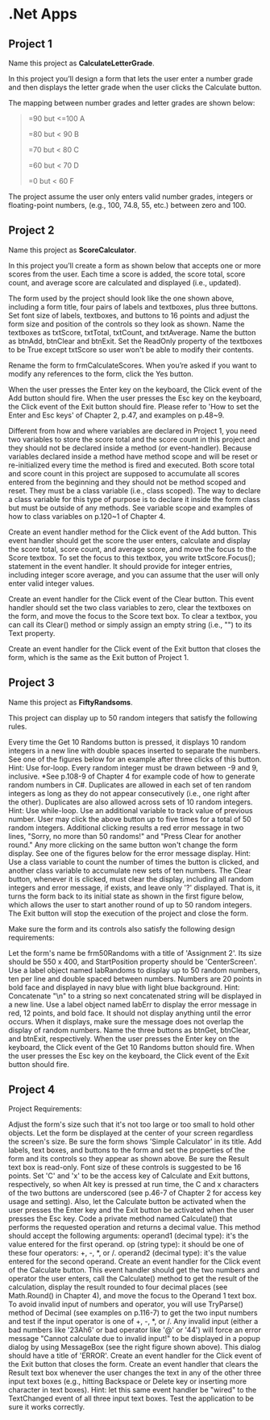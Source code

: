# .Net Apps

## **Project 1** 
Name this project as **CalculateLetterGrade**.

In this project you’ll design a form that lets the user enter a number grade and then displays the letter grade when the user clicks the Calculate button. 

The mapping between number grades and letter grades are shown below:

>=90 but <=100        A
>
>=80 but < 90         B
>
>=70 but < 80         C
>
>=60 but < 70         D
>
>=0 but < 60          F
>
The project assume the user only enters valid number grades, integers or floating-point numbers, (e.g., 100, 74.8, 55, etc.) between zero and 100.

## **Project 2** 
Name this project as **ScoreCalculator**.

In this project you’ll create a form as shown below that accepts one or more scores from the user. Each time a score is added, the score total, score count, and average score are calculated and displayed (i.e., updated). 

The form used by the project should look like the one shown above, including a form title, four pairs of labels and textboxes, plus three buttons. Set font size of labels, textboxes, and buttons to 16 points and adjust the form size and position of the controls so they look as shown. Name the textboxes as txtScore, txtTotal, txtCount, and txtAverage. Name the button as btnAdd, btnClear and btnExit. Set the ReadOnly property of the textboxes to be True except txtScore so user won't be able to modify their contents.

Rename the form to frmCalculateScores. When you’re asked if you want to modify any references to the form, click the Yes button.

When the user presses the Enter key on the keyboard, the Click event of the Add button should fire. When the user presses the Esc key on the keyboard, the Click event of the Exit button should fire. Please refer to 'How to set the Enter and Esc keys' of Chapter 2, p.47, and examples on p.48~9. 

Different from how and where variables are declared in Project 1, you need two variables to store the score total and the score count in this project and they should not be declared inside a method (or event-handler). Because variables declared inside a method have method scope and will be reset or re-initialized every time the method is fired and executed. Both score total and score count in this project are supposed to accumulate all scores entered from the beginning and they should not be method scoped and reset. They must be a class variable (i.e., class scoped). The way to declare a class variable for this type of purpose is to declare it inside the form class but must be outside of any methods. See variable scope and examples of how to class variables on p.120~1 of Chapter 4.

Create an event handler method for the Click event of the Add button. This event handler should get the score the user enters, calculate and display the score total, score count, and average score, and move the focus to the Score textbox. To set the focus to this textbox, you write txtScore.Focus(); statement in the event handler. It should provide for integer entries, including integer score average, and you can assume that the user will only enter valid integer values.

Create an event handler for the Click event of the Clear button. This event handler should set the two class variables to zero, clear the textboxes on the form, and move the focus to the Score text box. To clear a textbox, you can call its Clear() method or simply assign an empty string (i.e., "") to its Text property.

Create an event handler for the Click event of the Exit button that closes the form, which is the same as the Exit button of Project 1.

 

## **Project 3** 

Name this project as **FiftyRandsoms**.

This project can display up to 50 random integers that satisfy the following rules.

Every time the Get 10 Randoms button is pressed, it displays 10 random integers in a new line with double spaces inserted to separate the numbers. See one of the figures below for an example after three clicks of this button. Hint: Use for-loop.
Every random integer must be drawn between -9 and 9, inclusive. *See p.108-9 of Chapter 4 for example code of how to generate random numbers in C#.
Duplicates are allowed in each set of ten random integers as long as they do not appear consecutively (i.e., one right after the other). Duplicates are also allowed across sets of 10 random integers. Hint: Use while-loop. Use an additional variable to track value of previous number.
User may click the above button up to five times for a total of 50 random integers. Additional clicking results a red error message in two lines, "Sorry, no more than 50 randoms!" and "Press Clear for another round." Any more clicking on the same button won't change the form display. See one of the figures below for the error message display. Hint: Use a class variable to count the number of times the button is clicked, and another class variable to accumulate new sets of ten numbers.
The Clear button, whenever it is clicked, must clear the display, including all random integers and error message, if exists, and leave only '?' displayed. That is, it turns the form back to its initial state as shown in the first figure below, which allows the user to start another round of up to 50 random integers.
The Exit button will stop the execution of the project and close the form.

Make sure the form and its controls also satisfy the following design requirements:

Let the form's name be frm50Randoms with a title of 'Assignment 2'. Its size should be 550 x 400, and StartPosition property should be 'CenterScreen'.
Use a label object named labRandoms to display up to 50 random numbers, ten per line and double spaced between numbers. Numbers are 20 points in bold face and displayed in navy blue with light blue background. Hint: Concatenate "\n" to a string so next concatenated string will be displayed in a new line.
Use a label object named labErr to display the error message in red, 12 points, and bold face. It should not display anything until the error occurs. When it displays, make sure the message does not overlap the display of random numbers.
Name the three buttons as btnGet, btnClear, and btnExit, respectively.
When the user presses the Enter key on the keyboard, the Click event of the Get 10 Randoms button should fire. When the user presses the Esc key on the keyboard, the Click event of the Exit button should fire. 


## **Project 4** 

Project Requirements:

Adjust the form's size such that it's not too large or too small to hold other objects. Let the form be displayed at the center of your screen regardless the screen's size. Be sure the form shows 'Simple Calculator' in its title.
Add labels, text boxes, and buttons to the form and set the properties of the form and its controls so they appear as shown above. Be sure the Result text box is read-only. Font size of these controls is suggested to be 16 points. Set 'C' and 'x' to be the access key of Calculate and Exit buttons, respectively, so when Alt key is pressed at run time, the C and x characters of the two buttons are underscored (see p.46-7 of Chapter 2 for access key usage and setting). Also, let the Calculate button be activated when the user presses the Enter key and the Exit button be activated when the user presses the Esc key.
Code a private method named Calculate() that performs the requested operation and returns a decimal value. This method should accept the following arguments:
operand1 (decimal type): it's the value entered for the first operand.
op (string type): it should be one of these four operators: +, -, *, or /.
operand2 (decimal type): it's the value entered for the second operand.
Create an event handler for the Click event of the Calculate button. This event handler should get the two numbers and operator the user enters, call the Calculate() method to get the result of the calculation, display the result rounded to four decimal places (see Math.Round() in Chapter 4), and move the focus to the Operand 1 text box. To avoid invalid input of numbers and operator, you will use TryParse() method of Decimal (see examples on p.116-7) to get the two input numbers and test if the input operator is one of +, -, *, or /. Any invalid input (either a bad numbers like '23Ah6' or bad operator like '@' or '44') will force an error message "Cannot calculate due to invalid input!" to be displayed in a popup dialog by using MessageBox (see the right figure shown above). This dialog should have a title of 'ERROR'.
Create an event handler for the Click event of the Exit button that closes the form.
Create an event handler that clears the Result text box whenever the user changes the text in any of the other three input text boxes (e.g., hitting Backspace or Delete key or inserting more character in text boxes). Hint: let this same event handler be "wired" to the TextChanged event of all three input text boxes.
Test the application to be sure it works correctly.
